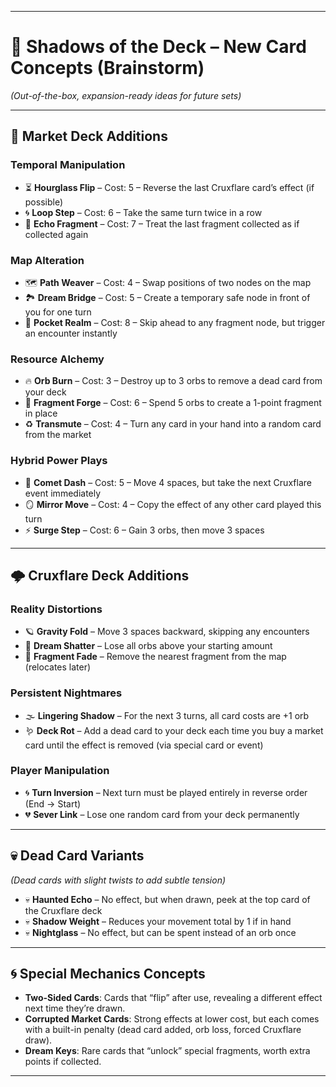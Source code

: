 
---

# 🌟 Shadows of the Deck – New Card Concepts (Brainstorm)

*(Out-of-the-box, expansion-ready ideas for future sets)*

---

## 🛒 Market Deck Additions

### **Temporal Manipulation**

* ⏳ **Hourglass Flip** – Cost: 5 – Reverse the last Cruxflare card’s effect (if possible)
* 🌀 **Loop Step** – Cost: 6 – Take the same turn twice in a row
* 🔄 **Echo Fragment** – Cost: 7 – Treat the last fragment collected as if collected again

### **Map Alteration**

* 🗺️ **Path Weaver** – Cost: 4 – Swap positions of two nodes on the map
* 🏞️ **Dream Bridge** – Cost: 5 – Create a temporary safe node in front of you for one turn
* 🌌 **Pocket Realm** – Cost: 8 – Skip ahead to any fragment node, but trigger an encounter instantly

### **Resource Alchemy**

* 🔥 **Orb Burn** – Cost: 3 – Destroy up to 3 orbs to remove a dead card from your deck
* 💎 **Fragment Forge** – Cost: 6 – Spend 5 orbs to create a 1-point fragment in place
* ♻️ **Transmute** – Cost: 4 – Turn any card in your hand into a random card from the market

### **Hybrid Power Plays**

* 🌠 **Comet Dash** – Cost: 5 – Move 4 spaces, but take the next Cruxflare event immediately
* 🪞 **Mirror Move** – Cost: 4 – Copy the effect of any other card played this turn
* ⚡ **Surge Step** – Cost: 6 – Gain 3 orbs, then move 3 spaces

---

## 🌩️ Cruxflare Deck Additions

### **Reality Distortions**

* 🪐 **Gravity Fold** – Move 3 spaces backward, skipping any encounters
* 💭 **Dream Shatter** – Lose all orbs above your starting amount
* 🧩 **Fragment Fade** – Remove the nearest fragment from the map (relocates later)

### **Persistent Nightmares**

* 🌫️ **Lingering Shadow** – For the next 3 turns, all card costs are +1 orb
* 🪱 **Deck Rot** – Add a dead card to your deck each time you buy a market card until the effect is removed (via special card or event)

### **Player Manipulation**

* 🌀 **Turn Inversion** – Next turn must be played entirely in reverse order (End → Start)
* 💔 **Sever Link** – Lose one random card from your deck permanently

---

## 💀 Dead Card Variants

*(Dead cards with slight twists to add subtle tension)*

* 💀 **Haunted Echo** – No effect, but when drawn, peek at the top card of the Cruxflare deck
* 💀 **Shadow Weight** – Reduces your movement total by 1 if in hand
* 💀 **Nightglass** – No effect, but can be spent instead of an orb once

---

## 🌀 Special Mechanics Concepts

* **Two-Sided Cards**: Cards that “flip” after use, revealing a different effect next time they’re drawn.
* **Corrupted Market Cards**: Strong effects at lower cost, but each comes with a built-in penalty (dead card added, orb loss, forced Cruxflare draw).
* **Dream Keys**: Rare cards that “unlock” special fragments, worth extra points if collected.

---
